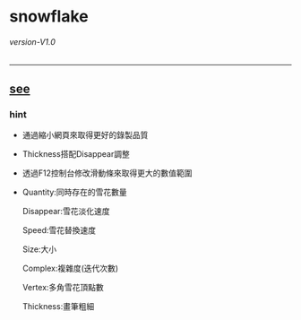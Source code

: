 # snowflake
###### *version-V1.0* 
---
## [see](https://jx06t.github.io/boid/boid.html)

### hint
- 通過縮小網頁來取得更好的錄製品質
- Thickness搭配Disappear調整
- 透過F12控制台修改滑動條來取得更大的數值範圍
-
  Quantity:同時存在的雪花數量
  
  Disappear:雪花淡化速度
  
  Speed:雪花替換速度
  
  Size:大小
  
  Complex:複雜度(迭代次數)
  
  Vertex:多角雪花頂點數
  
  Thickness:畫筆粗細
